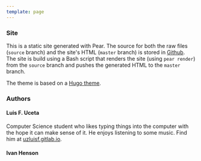 ```yaml
---
template: page
---
```


### Site

This is a static site generated with Pear. The source for both the raw files
(`source` branch) and the site's HTML (`master` branch) is stored in
[Github](https://github.com/uzluisf/pear-doc). The site is build using a Bash
script that renders the site (using `pear render`) from the `source` branch
and pushes the generated HTML to the `master` branch.

The theme is based on a [Hugo theme](https://themes.gohugo.io/theme/hugo-whisper-theme/).

### Authors

#### Luis F. Uceta

Computer Science student who likes typing things into the computer with the
hope it can make sense of it. He enjoys listening to some music. Find him
at [uzluisf.gitlab.io](https://uzluisf.gitlab.io/).

#### Ivan Henson
